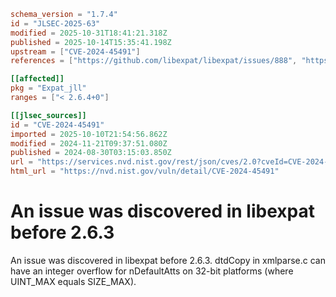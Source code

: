 ```toml
schema_version = "1.7.4"
id = "JLSEC-2025-63"
modified = 2025-10-31T18:41:21.318Z
published = 2025-10-14T15:35:41.198Z
upstream = ["CVE-2024-45491"]
references = ["https://github.com/libexpat/libexpat/issues/888", "https://github.com/libexpat/libexpat/pull/891", "https://security.netapp.com/advisory/ntap-20241018-0003/"]

[[affected]]
pkg = "Expat_jll"
ranges = ["< 2.6.4+0"]

[[jlsec_sources]]
id = "CVE-2024-45491"
imported = 2025-10-10T21:54:56.862Z
modified = 2024-11-21T09:37:51.080Z
published = 2024-08-30T03:15:03.850Z
url = "https://services.nvd.nist.gov/rest/json/cves/2.0?cveId=CVE-2024-45491"
html_url = "https://nvd.nist.gov/vuln/detail/CVE-2024-45491"
```

# An issue was discovered in libexpat before 2.6.3

An issue was discovered in libexpat before 2.6.3. dtdCopy in xmlparse.c can have an integer overflow for nDefaultAtts on 32-bit platforms (where UINT_MAX equals SIZE_MAX).

